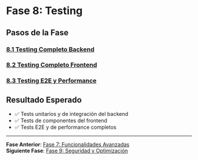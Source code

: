 # Fase 8: Testing

## Pasos de la Fase

### [8.1 Testing Completo Backend](./step-8.1-backend-testing.md)

### [8.2 Testing Completo Frontend](./step-8.2-frontend-testing.md)

### [8.3 Testing E2E y Performance](./step-8.3-e2e-performance.md)

## Resultado Esperado

- ✅ Tests unitarios y de integración del backend
- ✅ Tests de componentes del frontend
- ✅ Tests E2E y de performance completos

---

**Fase Anterior**: [Fase 7: Funcionalidades Avanzadas](../fase-7-advanced/README.md)  
**Siguiente Fase**: [Fase 9: Seguridad y Optimización](../fase-9-security/README.md)
